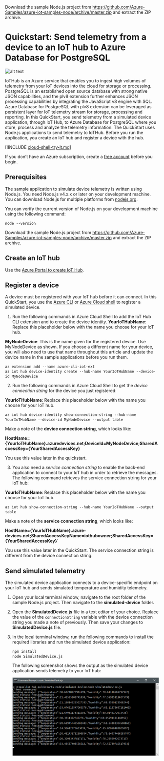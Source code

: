 
Download the sample Node.js project from https://github.com/Azure-Samples/azure-iot-samples-node/archive/master.zip and extract the ZIP archive.
# Quickstart: Send telemetry from a device to an IoT hub to Azure Database for PostgreSQL 

![alt text](https://github.com/savjani/azure-postgresql/blob/master/IoT%20demo%20with%20Azure%20PostgreSQL/Images/IotTelemetry.png "IoT hub telemetry to Azure Database for PostgreSQL")

IoTHub is an Azure service that enables you to ingest high volumes of telemetry from your IoT devices into the cloud for storage or processing. PostgreSQL is an established open source database with strong native JSON capabilities, and the plv8 extension further enhances JSON processing capabilities by integrating the JavaScript v8 engine with SQL. Azure Database for PostgreSQL with plv8 extension can be leveraged as persistent layer for IoT telemetry stream for storage, processing and reporting. 
In this QuickStart, you send telemetry from a simulated device application, through IoT Hub, to Azure Database for PostgreSQL where you store, process and analyze the telemetry information. 
The QuickStart uses Node.js applications to send telemetry to IoTHub. Before you run the application, you create an IoT hub and register a device with the hub.

[!INCLUDE [cloud-shell-try-it.md](../../includes/cloud-shell-try-it.md)]

If you don’t have an Azure subscription, create a [free account](https://azure.microsoft.com/free/?WT.mc_id=A261C142F) before you begin.

## Prerequisites
The sample application to simulate device telemetry is written using Node.js. You need Node.js v4.x.x or later on your development machine. You can download Node.js for multiple platforms from [nodejs.org](https://nodejs.org).

You can verify the current version of Node.js on your development machine using the following command:

```cmd/sh
node --version
```
Download the sample Node.js project from https://github.com/Azure-Samples/azure-iot-samples-node/archive/master.zip and extract the ZIP archive.

## Create an IoT hub
Use the [Azure Portal to create IoT Hub](https://docs.microsoft.com/en-us/azure/iot-hub/iot-hub-create-through-portal).
## Register a device
A device must be registered with your IoT hub before it can connect. In this QuickStart, you use the [Azure CLI](https://docs.microsoft.com/en-us/cli/azure/install-azure-cli?view=azure-cli-latest) or [Azure Cloud shell](https://azure.microsoft.com/en-us/features/cloud-shell/) to register a simulated device.

1.	 Run the following commands in Azure Cloud Shell to add the IoT Hub CLI extension and to create the device identity. 
**YourIoTHubName**: Replace this placeholder below with the name you choose for your IoT hub.

**MyNodeDevice**: This is the name given for the registered device. Use MyNodeDevice as shown. If you choose a different name for your device, you will also need to use that name throughout this article and update the device name in the sample applications before you run them.

```cmd/sh
az extension add --name azure-cli-iot-ext
az iot hub device-identity create --hub-name YourIoTHubName --device-id MyNodeDevice
```

2.	Run the following commands in Azure Cloud Shell to get the _device connection string_ for the device you just registered:

**YourIoTHubName**: Replace this placeholder below with the name you choose for your IoT hub.

```cmd/sh
az iot hub device-identity show-connection-string --hub-name YourIoTHubName --device-id MyNodeDevice --output table
```

Make a note of the **device connection string**, which looks like:

**HostName={YourIoTHubName}.azuredevices.net;DeviceId=MyNodeDevice;SharedAccessKey={YourSharedAccessKey}**

You use this value later in the quickstart.

3.	You also need a _service connection string_ to enable the back-end application to connect to your IoT hub in order to retrieve the messages. The following command retrieves the service connection string for your IoT hub:

**YourIoTHubName**: Replace this placeholder below with the name you choose for your IoT hub.

```cmd/sh
az iot hub show-connection-string --hub-name YourIoTHubName --output table
```

Make a note of the **service connection string**, which looks like:

**HostName={YourIoTHubName}.azure-devices.net;SharedAccessKeyName=iothubowner;SharedAccessKey={YourSharedAccessKey}`**

You use this value later in the QuickStart. The service connection string is different from the device connection string.

## Send simulated telemetry

The simulated device application connects to a device-specific endpoint on your IoT hub and sends simulated temperature and humidity telemetry.

1. Open your local terminal window, navigate to the root folder of the sample Node.js project. Then navigate to the **simulated-device** folder.

2. Open the **SimulatedDevice.js** file in a text editor of your choice.
   Replace the value of the `connectionString` variable with the device connection string you made a note of previously. Then save your    changes to **SimulatedDevice.js** file.

3. In the local terminal window, run the following commands to install the required libraries and run the simulated device application:

    ```cmd/sh
    npm install
    node SimulatedDevice.js
    ```

   The following screenshot shows the output as the simulated device application sends telemetry to your IoT hub:

    ![Run the simulated device](Images/simulateddevice.png)


